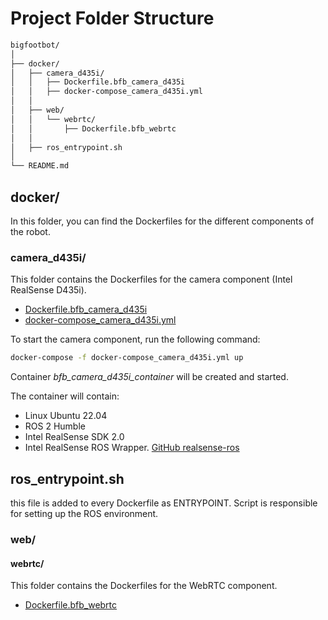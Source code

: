 # Project Folder Structure

```bash
bigfootbot/
│
├── docker/
│   ├── camera_d435i/
│   │   ├── Dockerfile.bfb_camera_d435i
│   │   ├── docker-compose_camera_d435i.yml
│   │
│   ├── web/
│   │   └── webrtc/
│   │       ├── Dockerfile.bfb_webrtc
│   │
│   ├── ros_entrypoint.sh
│
└── README.md
```

## docker/
In this folder, you can find the Dockerfiles for the different components of the robot.


### camera_d435i/
This folder contains the Dockerfiles for the camera component (Intel RealSense D435i).

- [Dockerfile.bfb_camera_d435i](https://github.com/jevgenik/bigfootbot/blob/master/docker/camera_d435i/Dockerfile.bfb_camera_d435i)
- [docker-compose_camera_d435i.yml](https://github.com/jevgenik/bigfootbot/blob/master/docker/camera_d435i/docker-compose_camera_d435i.yml)

To start the camera component, run the following command:
```bash
docker-compose -f docker-compose_camera_d435i.yml up
```

Container *bfb_camera_d435i_container* will be created and started.

The container will contain:
- Linux Ubuntu 22.04
- ROS 2 Humble
- Intel RealSense SDK 2.0
- Intel RealSense ROS Wrapper. [GitHub realsense-ros](https://github.com/IntelRealSense/realsense-ros)


## ros_entrypoint.sh 
this file is added to every Dockerfile as ENTRYPOINT. Script is responsible for setting up the ROS environment.

### web/
#### webrtc/
This folder contains the Dockerfiles for the WebRTC component.

- [Dockerfile.bfb_webrtc](https://github.com/jevgenik/bigfootbot/blob/master/docker/web/WebRTC/Dockerfile.webrtc)